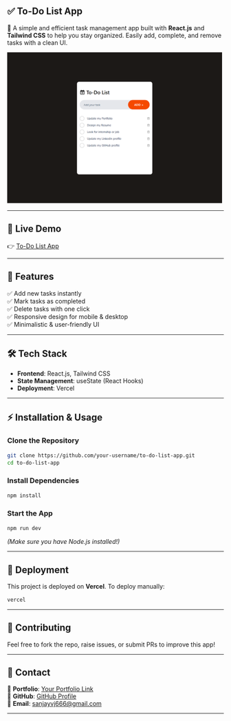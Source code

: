 ## **✅ To-Do List App**  

🚀 A simple and efficient task management app built with **React.js** and **Tailwind CSS** to help you stay organized. Easily add, complete, and remove tasks with a clean UI. 

<img src="https://github.com/sanjayh06/to-do-list-app/blob/main/src/assets/project4.png" width="500">

---  

## **🔗 Live Demo**  
👉 [To-Do List App](https://to-do-list-sanjayh.vercel.app/)  

---

## **📌 Features**  
✅ Add new tasks instantly  
✅ Mark tasks as completed  
✅ Delete tasks with one click  
✅ Responsive design for mobile & desktop  
✅ Minimalistic & user-friendly UI  

---

## **🛠️ Tech Stack**  
- **Frontend**: React.js, Tailwind CSS  
- **State Management**: useState (React Hooks)  
- **Deployment**: Vercel  

---

## **⚡ Installation & Usage**  
### **Clone the Repository**  
```bash
git clone https://github.com/your-username/to-do-list-app.git
cd to-do-list-app
```
### **Install Dependencies**  
```bash
npm install
```
### **Start the App**  
```bash
npm run dev
```
*(Make sure you have Node.js installed!)*  

---

## **🚀 Deployment**  
This project is deployed on **Vercel**. To deploy manually:  
```bash
vercel
```

---

## **🤝 Contributing**  
Feel free to fork the repo, raise issues, or submit PRs to improve this app!  

---

## **📩 Contact**  
💼 **Portfolio**: [Your Portfolio Link](https://sanjay6911.github.io/portfolio/#)  
🔦 **GitHub**: [GitHub Profile](https://github.com/sanjayh06)  
📧 **Email**: sanjayvj666@gmail.com  

---
